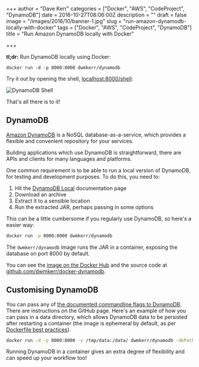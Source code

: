 +++
author = "Dave Kerr"
categories = ["Docker", "AWS", "CodeProject", "DynamoDB"]
date = 2016-10-27T08:06:00Z
description = ""
draft = false
image = "/images/2016/10/banner-1.jpg"
slug = "run-amazon-dynamodb-locally-with-docker"
tags = ["Docker", "AWS", "CodeProject", "DynamoDB"]
title = "Run Amazon DynamoDB locally with Docker"

+++


**tl;dr:** Run DynamoDB locally using Docker:

```
docker run -d -p 8000:8000 dwmkerr/dynamodb
```

Try it out by opening the shell, [localhost:8000/shell](http://localhost:8000/shell):

![DynamoDB Shell](/images/2016/10/banner.jpg)

That's all there is to it!

## DynamoDB

[Amazon DynamoDB](http://docs.aws.amazon.com/amazondynamodb/latest/developerguide/Introduction.html) is a NoSQL database-as-a-service, which provides a flexible and convenient repository for your services.

Building applications which use DynamoDB is straightforward, there are APIs and clients for many languages and platforms.

One common requirement is to be able to run a local version of DynamoDB, for testing and development purposes. To do this, you need to:

1. Hit the [DynamoDB Local](http://docs.aws.amazon.com/amazondynamodb/latest/developerguide/DynamoDBLocal.html) documentation page
2. Download an archive
3. Extract it to a sensible location
4. Run the extracted JAR, perhaps passing in some options

This can be a little cumbersome if you regularly use DynamoDB, so here's a easier way:


```bash
docker run -p 8000:8000 dwmkerr/dynamodb
```

The `dwmkerr/dynamodb` image runs the JAR in a container, exposing the database on port 8000 by default.

You can see the [image on the Docker Hub](dockeri.co/image/dwmkerr/dynamodb) and the source code at [github.com/dwmkerr/docker-dynamodb](https://github.com/dwmkerr/docker-dynamodb).

## Customising DynamoDB

You can pass any of [the documented commandline flags to DynamoDB](http://docs.aws.amazon.com/amazondynamodb/latest/developerguide/DynamoDBLocal.html). There are instructions on the GitHub page. Here's an example of how you can pass in a data directory, which allows DynamoDB data to be persisted after restarting a container (the image is ephemeral by default, as per [Dockerfile best practices](https://docs.docker.com/engine/userguide/eng-image/dockerfile_best-practices/)).


```bash
docker run -d -p 8000:8000 -v /tmp/data:/data/ dwmkerr/dynamodb -dbPath /data/
```

Running DynamoDB in a container gives an extra degree of flexibility and can speed up your workflow too!

